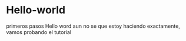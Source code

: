 # Hello-world
primeros pasos
Hello word aun no se que estoy haciendo exactamente, vamos probando el tutorial

